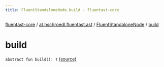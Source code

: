 ```yaml
---
title: FluentStandaloneNode.build - fluentast-core
---
```


[fluentast-core](../../index.html) / [at.hschroedl.fluentast.ast](../index.html) / [FluentStandaloneNode](index.html) / [build](.)

# build

`abstract fun build(): T` [(source)](https://github.com/hschroedl/FluentAST/tree/master/core/src/main/kotlin//at.hschroedl.fluentast/ast/ASTNode.kt#L18)
